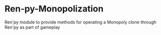 # Ren-py-Monopolization
Ren'py module to provide methods for operating a Monopoly clone through Ren'py as part of gameplay

